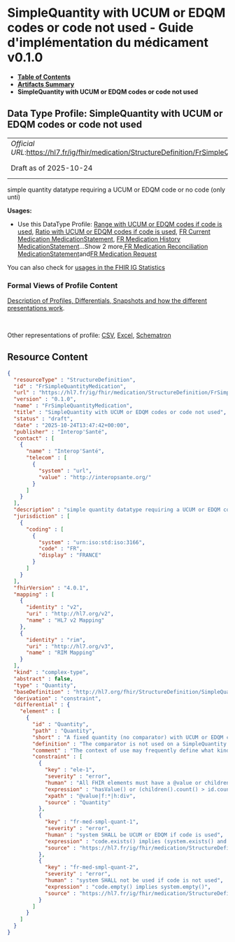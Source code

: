 # SimpleQuantity with UCUM or EDQM codes or code not used - Guide d'implémentation du médicament v0.1.0

* [**Table of Contents**](toc.md)
* [**Artifacts Summary**](artifacts.md)
* **SimpleQuantity with UCUM or EDQM codes or code not used**

## Data Type Profile: SimpleQuantity with UCUM or EDQM codes or code not used 

| | |
| :--- | :--- |
| *Official URL*:https://hl7.fr/ig/fhir/medication/StructureDefinition/FrSimpleQuantityMedication | *Version*:0.1.0 |
| Draft as of 2025-10-24 | *Computable Name*:FrSimpleQuantityMedication |

 
simple quantity datatype requiring a UCUM or EDQM code or no code (only unti) 

**Usages:**

* Use this DataType Profile: [Range with UCUM or EDQM codes if code is used](StructureDefinition-FrRangeMedication.md), [Ratio with UCUM or EDQM codes if code is used](StructureDefinition-FrRatioMedication.md), [FR Current Medication MedicationStatement](StructureDefinition-fr-current-medication-medicationstatement.md), [FR Medication History MedicationStatement](StructureDefinition-fr-medication-history-medicationstatement.md)...Show 2 more,[FR Medication Reconciliation MedicationStatement](StructureDefinition-fr-medication-reconciliation-statement.md)and[FR Medication Request](StructureDefinition-fr-medicationrequest.md)

You can also check for [usages in the FHIR IG Statistics](https://packages2.fhir.org/xig/hl7.fhir.fr.medication|current/StructureDefinition/FrSimpleQuantityMedication)

### Formal Views of Profile Content

 [Description of Profiles, Differentials, Snapshots and how the different presentations work](http://build.fhir.org/ig/FHIR/ig-guidance/readingIgs.html#structure-definitions). 

 

Other representations of profile: [CSV](StructureDefinition-FrSimpleQuantityMedication.csv), [Excel](StructureDefinition-FrSimpleQuantityMedication.xlsx), [Schematron](StructureDefinition-FrSimpleQuantityMedication.sch) 



## Resource Content

```json
{
  "resourceType" : "StructureDefinition",
  "id" : "FrSimpleQuantityMedication",
  "url" : "https://hl7.fr/ig/fhir/medication/StructureDefinition/FrSimpleQuantityMedication",
  "version" : "0.1.0",
  "name" : "FrSimpleQuantityMedication",
  "title" : "SimpleQuantity with UCUM or EDQM codes or code not used",
  "status" : "draft",
  "date" : "2025-10-24T13:47:42+00:00",
  "publisher" : "Interop'Santé",
  "contact" : [
    {
      "name" : "Interop'Santé",
      "telecom" : [
        {
          "system" : "url",
          "value" : "http://interopsante.org/"
        }
      ]
    }
  ],
  "description" : "simple quantity datatype requiring a UCUM or EDQM code or no code (only unti)",
  "jurisdiction" : [
    {
      "coding" : [
        {
          "system" : "urn:iso:std:iso:3166",
          "code" : "FR",
          "display" : "FRANCE"
        }
      ]
    }
  ],
  "fhirVersion" : "4.0.1",
  "mapping" : [
    {
      "identity" : "v2",
      "uri" : "http://hl7.org/v2",
      "name" : "HL7 v2 Mapping"
    },
    {
      "identity" : "rim",
      "uri" : "http://hl7.org/v3",
      "name" : "RIM Mapping"
    }
  ],
  "kind" : "complex-type",
  "abstract" : false,
  "type" : "Quantity",
  "baseDefinition" : "http://hl7.org/fhir/StructureDefinition/SimpleQuantity",
  "derivation" : "constraint",
  "differential" : {
    "element" : [
      {
        "id" : "Quantity",
        "path" : "Quantity",
        "short" : "A fixed quantity (no comparator) with UCUM or EDQM code or no code",
        "definition" : "The comparator is not used on a SimpleQuantity. The code SHALL be a UCUM or EDQM code if used.",
        "comment" : "The context of use may frequently define what kind of quantity this is and therefore what kind of units can be used. The context of use explicitely excludes the use of the simpleQuantity \"comparator\" element.",
        "constraint" : [
          {
            "key" : "ele-1",
            "severity" : "error",
            "human" : "All FHIR elements must have a @value or children",
            "expression" : "hasValue() or (children().count() > id.count())",
            "xpath" : "@value|f:*|h:div",
            "source" : "Quantity"
          },
          {
            "key" : "fr-med-smpl-quant-1",
            "severity" : "error",
            "human" : "system SHALL be UCUM or EDQM if code is used",
            "expression" : "code.exists() implies (system.exists() and (system = 'http://standardterms.edqm.eu' or system = 'http://unitsofmeasure.org'))",
            "source" : "https://hl7.fr/ig/fhir/medication/StructureDefinition/FrSimpleQuantityMedication"
          },
          {
            "key" : "fr-med-smpl-quant-2",
            "severity" : "error",
            "human" : "system SHALL not be used if code is not used",
            "expression" : "code.empty() implies system.empty()",
            "source" : "https://hl7.fr/ig/fhir/medication/StructureDefinition/FrSimpleQuantityMedication"
          }
        ]
      }
    ]
  }
}

```
